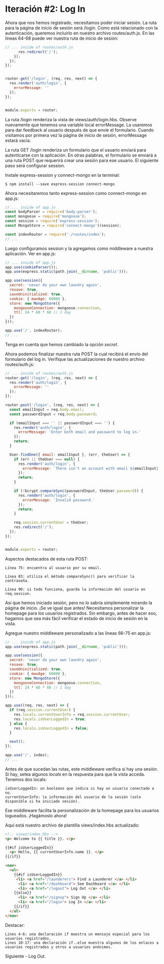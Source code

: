 # Iteración #2: Log In

Ahora que nos hemos registrado, necesitamos poder iniciar sesión. La ruta para la página de inicio de sesión será /login. Como está relacionado con la autenticación, queremos incluirlo en nuestro archivo routes/auth.js. En las líneas 64-68 puede ver nuestra ruta de inicio de sesión:

```js
// ... inside of routes/auth.js
      res.redirect('/');
    });
  });
});


router.get('/login', (req, res, next) => {
  res.render('auth/login', {
    errorMessage: ''
  });
});


module.exports = router;
```

La ruta /login renderiza la vista de views/auth/login.hbs. Observe nuevamente que tenemos una variable local errorMessage. La usaremos para dar feedback al usuario después de que envíe el formulario. Cuando visitamos por primera vez la página de inicio de sesión, errorMessage estará vacía.

La ruta GET /login renderiza un formulario que el usuario enviará para autenticarse con la aplicación. En otras palabras, el formulario se enviará a una ruta POST que requerirá crear una sesión para ese usuario. El siguiente paso será configurar session.

Instale express-session y connect-mongo en la terminal: 

```
$ npm install --save express-session connect-mongo
```

Ahora necesitaremos tanto express-session como connect-mongo en app.js:

```js
// ... inside of app.js
const bodyParser = require('body-parser');
const mongoose = require('mongoose');
const session = require('express-session');
const MongoStore = require('connect-mongo')(session);

const indexRouter = require('./routes/index');
// ...
```

Luego configuramos session y la agregamos como middleware a nuestra aplicación. Ver en app.js:

```js
// ... inside of app.js
app.use(cookieParser());
app.use(express.static(path.join(__dirname, 'public')));

app.use(session({
  secret: 'never do your own laundry again',
  resave: true,
  saveUninitialized: true,
  cookie: { maxAge: 60000 },
  store: new MongoStore({
    mongooseConnection: mongoose.connection,
    ttl: 24 * 60 * 60 // 1 day
  })
}));

app.use('/', indexRouter);
// ...
```

Tenga en cuenta que hemos cambiado la opción *secret*. 

Ahora podemos finalizar nuestra ruta POST la cual recibirá el envío del formulario del log in. Verifique las actualizaciones de nuestro archivo routes/auth.js:

```js
// ... inside of routes/auth.js
router.get('/login', (req, res, next) => {
  res.render('auth/login', {
    errorMessage: ''
  });
});

router.post('/login', (req, res, next) => {
  const emailInput = req.body.email;
  const passwordInput = req.body.password;

  if (emailInput === '' || passwordInput === '') {
    res.render('auth/login', {
      errorMessage: 'Enter both email and password to log in.'
    });
    return;
  }

  User.findOne({ email: emailInput }, (err, theUser) => {
    if (err || theUser === null) {
      res.render('auth/login', {
        errorMessage: `There isn't an account with email ${emailInput}.`
      });
      return;
    }

    if (!bcrypt.compareSync(passwordInput, theUser.password)) {
      res.render('auth/login', {
        errorMessage: 'Invalid password.'
      });
      return;
    }

    req.session.currentUser = theUser;
    res.redirect('/');
  });
});


module.exports = router;
```

Aspectos destacados de esta ruta POST:

    Línea 75: encuentra al usuario por su email.
    
    Línea 83: utiliza el método compareSync() para verificar la contraseña.
    
    Línea 90: si todo funciona, guarda la información del usuario en req.session.

Así que hemos iniciado sesión, pero no lo sabría simplemente mirando la página de inicio. ¡Se ve igual que antes! Necesitamos personalizar la homepage para los usuarios registrados. Sin embargo, antes de hacer eso, hagamos que sea más fácil verificar el estado de inicio de sesión en la vista.

Agregue nuestro middleware personalizado a las líneas 66-75 en app.js:

```js
// ... inside of app.js
app.use(express.static(path.join(__dirname, 'public')));

app.use(session({
  secret: 'never do your own laundry again',
  resave: true,
  saveUninitialized: true,
  cookie: { maxAge: 60000 },
  store: new MongoStore({
    mongooseConnection: mongoose.connection,
    ttl: 24 * 60 * 60 // 1 day
  })
}));

app.use((req, res, next) => {
  if (req.session.currentUser) {
    res.locals.currentUserInfo = req.session.currentUser;
    res.locals.isUserLoggedIn = true;
  } else {
    res.locals.isUserLoggedIn = false;
  }

  next();
});

app.use('/', index);
// ...
```

Antes de que sucedan las rutas, este middleware verifica si hay una sesión. Si hay, setea algunos *locals* en la respuesta para que la vista acceda. Tenemos dos locals:

    isUserLoggedIn: un booleano que indica si hay un usuario conectado o no.
    currentUserInfo: la información del usuario de la sesión (solo disponible si ha iniciado sesión).

Ese middleware facilita la personalización de la homepage para los usuarios logueados. ¡Hagámoslo ahora!

Aquí está nuestro archivo de plantilla views/index.hbs actualizado:

```html
<!-- views/index.hbs -->
<p> Welcome to {{ title }}. </p>

{{#if isUserLoggedIn}}
  <p> Hello, {{ currentUserInfo.name }}. </p>
{{/if}}

<nav>
  <ul>
    {{#if isUserLoggedIn}}
     <li> <a href="/launderers"> Find a Launderer </a> </li>
      <li> <a href="/dashboard"> See Dashboard </a> </li>
      <li> <a href="/logout"> Log Out </a> </li>
    {{else}}
      <li> <a href="/signup"> Sign Up </a> </li>
      <li> <a href="/login"> Log In </a> </li>
    {{/if}}
  </ul>
</nav>
```
Destacar:

    Lines 4-6: una declaración if muestra un mensaje especial para los usuarios registrados.
    Lines 10-17: una declaración if..else muestra algunos de los enlaces a usuarios registrados y otros a usuarios anónimos.

Siguiente - Log Out.